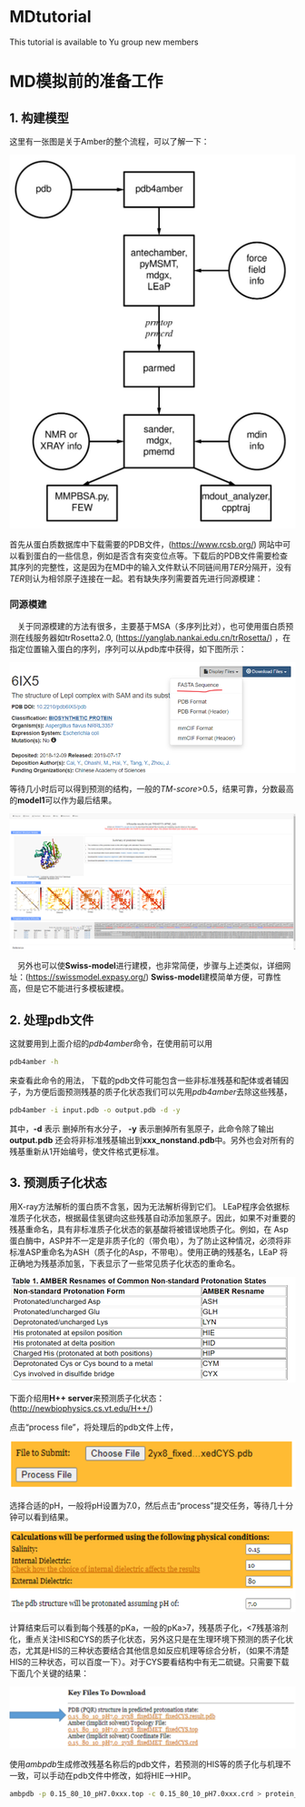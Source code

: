 # MDtutorial
This tutorial is available to Yu group new members
# MD模拟前的准备工作
## 1. 构建模型
这里有一张图是关于Amber的整个流程，可以了解一下：

![image](https://github.com/YugroupSUStech/MDtutorial/blob/main/IMG/amberflow.png)

首先从蛋白质数据库中下载需要的PDB文件，(https://www.rcsb.org/) 网站中可以看到蛋白的一些信息，例如是否含有突变位点等。下载后的PDB文件需要检查其序列的完整性，这是因为在MD中的输入文件默认不同链间用*TER*分隔开，没有*TER*则认为相邻原子连接在一起。若有缺失序列需要首先进行同源模建：

### 同源模建
&emsp;关于同源模建的方法有很多，主要基于MSA（多序列比对），也可使用蛋白质预测在线服务器如trRosetta2.0, (https://yanglab.nankai.edu.cn/trRosetta/) ，在指定位置输入蛋白的序列，序列可以从pdb库中获得，如下图所示：

![image2](https://github.com/YugroupSUStech/MDtutorial/blob/main/IMG/trrosetta.png)

等待几小时后可以得到预测的结构，一般的*TM-score*>0.5，结果可靠，分数最高的**model1**可以作为最后结果。

![image3](https://github.com/YugroupSUStech/MDtutorial/blob/main/IMG/trrosetta2.png)

&emsp;另外也可以使**Swiss-model**进行建模，也非常简便，步骤与上述类似，详细网址：(https://swissmodel.expasy.org/) **Swiss-model**建模简单方便，可靠性高，但是它不能进行多模板建模。

## 2. 处理pdb文件
这就要用到上面介绍的*pdb4amber*命令，在使用前可以用
```bash
pdb4amber -h
```
来查看此命令的用法， 下载的pdb文件可能包含一些非标准残基和配体或者辅因子，为方便后面预测残基的质子化状态我们可以先用*pdb4amber*去除这些残基，
```bash
pdb4amber -i input.pdb -o output.pdb -d -y 
```
其中，**-d** 表示 删掉所有水分子， **-y** 表示删掉所有氢原子，此命令除了输出**output.pdb** 还会将非标准残基输出到**xxx_nonstand.pdb**中。另外也会对所有的残基重新从1开始编号，使文件格式更标准。

## 3. 预测质子化状态
用X-ray方法解析的蛋白质不含氢，因为无法解析得到它们。 LEaP程序会依据标准质子化状态，根据最佳氢键向这些残基自动添加氢原子。因此，如果不对重要的残基重命名，具有非标准质子化状态的氨基酸将被错误地质子化。例如，在 Asp 蛋白酶中，ASP并不一定是非质子化的（带负电），为了防止这种情况，必须将非标准ASP重命名为ASH（质子化的Asp，不带电）。使用正确的残基名，LEaP 将正确地为残基添加氢，下表显示了一些常见质子化状态的重命名。

![image4](https://github.com/YugroupSUStech/MDtutorial/blob/main/IMG/proton.png)

下面介绍用**H++ server**来预测质子化状态：(http://newbiophysics.cs.vt.edu/H++/)

点击“process file”，将处理后的pdb文件上传，

![image5](https://github.com/YugroupSUStech/MDtutorial/blob/main/IMG/pka1.png)

选择合适的pH，一般将pH设置为7.0，然后点击“process”提交任务，等待几十分钟可以看到结果。

![image6](https://github.com/YugroupSUStech/MDtutorial/blob/main/IMG/pka2.png)

计算结束后可以看到每个残基的pKa，一般的pKa>7，残基质子化，<7残基溶剂化，重点关注HIS和CYS的质子化状态，另外这只是在生理环境下预测的质子化状态，尤其是HIS的三种状态要结合其他信息如反应机理等综合分析，（如果不清楚HIS的三种状态，可以百度一下）。对于CYS要看结构中有无二硫键。只需要下载下面几个关键的结果：

![image7](https://github.com/YugroupSUStech/MDtutorial/blob/main/IMG/pka3.png)

使用*ambpdb*生成修改残基名称后的pdb文件，若预测的HIS等的质子化与机理不一致，可以手动在pdb文件中修改，如将HIE-->HIP。
```bash
ambpdb -p 0.15_80_10_pH7.0xxx.top -c 0.15_80_10_pH7.0xxx.crd > protein_H++.pdb
```






